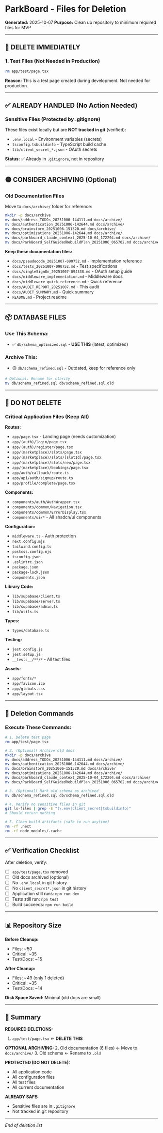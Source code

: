 # ParkBoard - Files for Deletion

**Generated:** 2025-10-07
**Purpose:** Clean up repository to minimum required files for MVP

---

## 🔴 DELETE IMMEDIATELY

### 1. Test Files (Not Needed in Production)

```bash
rm app/test/page.tsx
```

**Reason:** This is a test page created during development. Not needed for production.

---

## ✅ ALREADY HANDLED (No Action Needed)

### Sensitive Files (Protected by .gitignore)

These files exist locally but are **NOT tracked in git** (verified):

- `.env.local` - Environment variables (secrets)
- `tsconfig.tsbuildinfo` - TypeScript build cache
- `lib/client_secret_*.json` - OAuth secrets

**Status:** ✅ Already in `.gitignore`, not in repository

---

## 🟡 CONSIDER ARCHIVING (Optional)

### Old Documentation Files

Move to `docs/archive/` folder for reference:

```bash
mkdir -p docs/archive
mv docs/address_TODOs_20251006-144111.md docs/archive/
mv docs/authentication_20251006-142644.md docs/archive/
mv docs/brainstorm_20251006-151320.md docs/archive/
mv docs/optimizations_20251006-142644.md docs/archive/
mv docs/parkboard_claude_context_2025-10-04_172204.md docs/archive/
mv docs/ParkBoard_SelfGuidedRebuildPlan_20251006_065702.md docs/archive/
```

**Keep these documentation files:**
- `docs/pseudocode_20251007-090752.md` - Implementation reference
- `docs/tests_20251007-090752.md` - Test specifications
- `docs/singleSignOn_20251007-094338.md` - OAuth setup guide
- `docs/middleware_implementation.md` - Middleware docs
- `docs/middleware_quick_reference.md` - Quick reference
- `docs/AUDIT_REPORT_20251007.md` - This audit
- `docs/AUDIT_SUMMARY.md` - Quick summary
- `README.md` - Project readme

---

## 📦 DATABASE FILES

### Use This Schema:
- ✅ `db/schema_optimized.sql` - **USE THIS** (latest, optimized)

### Archive This:
- 🟡 `db/schema_refined.sql` - Outdated, keep for reference only

```bash
# Optional: Rename for clarity
mv db/schema_refined.sql db/schema_refined.sql.old
```

---

## 🚫 DO NOT DELETE

### Critical Application Files (Keep All)

**Routes:**
- `app/page.tsx` - Landing page (needs customization)
- `app/(auth)/login/page.tsx`
- `app/(auth)/register/page.tsx`
- `app/(marketplace)/slots/page.tsx`
- `app/(marketplace)/slots/[slotId]/page.tsx`
- `app/(marketplace)/slots/new/page.tsx`
- `app/(marketplace)/bookings/page.tsx`
- `app/auth/callback/route.ts`
- `app/api/auth/signup/route.ts`
- `app/profile/complete/page.tsx`

**Components:**
- `components/auth/AuthWrapper.tsx`
- `components/common/Navigation.tsx`
- `components/common/ErrorDisplay.tsx`
- `components/ui/*` - All shadcn/ui components

**Configuration:**
- `middleware.ts` - Auth protection
- `next.config.mjs`
- `tailwind.config.ts`
- `postcss.config.mjs`
- `tsconfig.json`
- `.eslintrc.json`
- `package.json`
- `package-lock.json`
- `components.json`

**Library Code:**
- `lib/supabase/client.ts`
- `lib/supabase/server.ts`
- `lib/supabase/admin.ts`
- `lib/utils.ts`

**Types:**
- `types/database.ts`

**Testing:**
- `jest.config.js`
- `jest.setup.js`
- `__tests__/**/*` - All test files

**Assets:**
- `app/fonts/*`
- `app/favicon.ico`
- `app/globals.css`
- `app/layout.tsx`

---

## 📝 Deletion Commands

### Execute These Commands:

```bash
# 1. Delete test page
rm app/test/page.tsx

# 2. (Optional) Archive old docs
mkdir -p docs/archive
mv docs/address_TODOs_20251006-144111.md docs/archive/
mv docs/authentication_20251006-142644.md docs/archive/
mv docs/brainstorm_20251006-151320.md docs/archive/
mv docs/optimizations_20251006-142644.md docs/archive/
mv docs/parkboard_claude_context_2025-10-04_172204.md docs/archive/
mv docs/ParkBoard_SelfGuidedRebuildPlan_20251006_065702.md docs/archive/

# 3. (Optional) Mark old schema as archived
mv db/schema_refined.sql db/schema_refined.sql.old

# 4. Verify no sensitive files in git
git ls-files | grep -E "(\.env|client_secret|tsbuildinfo)"
# Should return nothing

# 5. Clean build artifacts (safe to run anytime)
rm -rf .next
rm -rf node_modules/.cache
```

---

## ✅ Verification Checklist

After deletion, verify:

- [ ] `app/test/page.tsx` removed
- [ ] Old docs archived (optional)
- [ ] No `.env.local` in git history
- [ ] No `client_secret*.json` in git history
- [ ] Application still runs: `npm run dev`
- [ ] Tests still run: `npm test`
- [ ] Build succeeds: `npm run build`

---

## 📊 Repository Size

**Before Cleanup:**
- Files: ~50
- Critical: ~35
- Test/Docs: ~15

**After Cleanup:**
- Files: ~49 (only 1 deleted)
- Critical: ~35
- Test/Docs: ~14

**Disk Space Saved:** Minimal (old docs are small)

---

## 🎯 Summary

**REQUIRED DELETIONS:**
1. `app/test/page.tsx` ← **DELETE THIS**

**OPTIONAL ARCHIVING:**
2. Old documentation (6 files) ← Move to `docs/archive/`
3. Old schema ← Rename to `.old`

**PROTECTED (DO NOT DELETE):**
- All application code
- All configuration files
- All test files
- All current documentation

**ALREADY SAFE:**
- Sensitive files are in `.gitignore`
- Not tracked in git repository

---

*End of deletion list*
